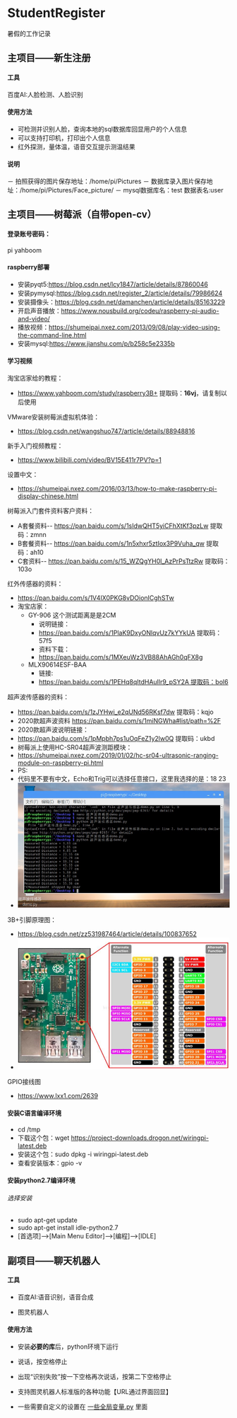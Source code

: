 # StudentRegister
暑假的工作记录
## 主项目——新生注册
#### 工具
百度AI:人脸检测、人脸识别
#### 使用方法
- 可检测并识别人脸，查询本地的sql数据库回显用户的个人信息
- 可以支持打印机，打印出个人信息
- 红外探测，量体温，语音交互提示测温结果
#### 说明
－ 拍照获得的图片保存地址：/home/pi/Pictures
－ 数据库录入图片保存地址：/home/pi/Pictures/Face_picture/
－ mysql数据库名：test 数据表名:user

## 主项目——树莓派（自带open-cv）

#### 登录账号密码：

pi  yahboom

#### raspberry部署
- 安装pyqt5:https://blog.csdn.net/lcy1847/article/details/87860046
- 安装pymysql:https://blog.csdn.net/register_2/article/details/79986624
- 安装摄像头：https://blog.csdn.net/damanchen/article/details/85163229
- 开启声音播放：https://www.nousbuild.org/codeu/raspberry-pi-audio-and-video/
- 播放视频：https://shumeipai.nxez.com/2013/09/08/play-video-using-the-command-line.html
- 安装mysql:https://www.jianshu.com/p/b258c5e2335b

#### 学习视频

淘宝店家给的教程：

- https://www.yahboom.com/study/raspberry3B+ 提取码：**16vj**，请复制以后使用

VMware安装树莓派虚拟机体验：

- https://blog.csdn.net/wangshuo747/article/details/88948816

新手入门视频教程：

- https://www.bilibili.com/video/BV15E411r7PV?p=1

设置中文：

- https://shumeipai.nxez.com/2016/03/13/how-to-make-raspberry-pi-display-chinese.html

树莓派入门套件资料客户资料：

- A套餐资料-- https://pan.baidu.com/s/1sIdwQHT5yiCFhXtKf3pzLw 提取码：zmnn
- B套餐资料-- https://pan.baidu.com/s/1n5xhxr5ztIox3P9Vuha_qw     提取码：ah10
- C套资料-- https://pan.baidu.com/s/15_WZQgYH0l_AzPrPsTtzRw   提取码：103o

红外传感器的资料：

- https://pan.baidu.com/s/1V4IX0PKG8vDOionICghSTw
- 淘宝店家：
	- GY-906 这个测试距离是是2CM
		- 说明链接：
		- https://pan.baidu.com/s/1PlaK9DxyONlqvUz7kYYkUA 提取码：57f5
		- 资料下载：
		- https://pan.baidu.com/s/1MXeuWz3VB88AhAGh0qFX8g
	- MLX90614ESF-BAA
		- 链接:
		- https://pan.baidu.com/s/1PEHq8qItdHAuIlr9_pSY2A 提取码：bol6

超声波传感器的资料：

- https://pan.baidu.com/s/1zJYHwi_e2qUNd56RKsf7dw   提取码：kqjo
- 2020款超声波资料 https://pan.baidu.com/s/1miNGWha#list/path=%2F 
- 2020款超声波说明链接：
- https://pan.baidu.com/s/1pMpbh7ps1uOqFeZ1y2lw0Q 提取码：ukbd
- 树莓派上使用HC-SR04超声波测距模块：
- https://shumeipai.nxez.com/2019/01/02/hc-sr04-ultrasonic-ranging-module-on-raspberry-pi.html 
- PS:
- 代码里不要有中文，Echo和Trig可以选择任意接口，这里我选择的是：18 23
- <img src=".\Image\代码里不要有中文.jpg" alt="代码里不要有中文" style="zoom: 80%;" />

3B+引脚原理图：

- https://blog.csdn.net/zz531987464/article/details/100837652
- <img src=".\Image\20181206212711483.jpg" alt="20181206212711483" style="zoom: 80%;" />

GPIO接线图

- https://www.lxx1.com/2639

#### 安装C语言编译环境

- cd /tmp
- 下载这个包：wget https://project-downloads.drogon.net/wiringpi-latest.deb
- 安装这个包：sudo dpkg -i wiringpi-latest.deb
- 查看安装版本：gpio -v

#### 安装python2.7编译环境 

###### 选择安装

- sudo apt-get update
- sudo apt-get install idle-python2.7
- [首选项]-->[Main Menu Editor]-->[编程]-->[IDLE]

## 副项目——聊天机器人

#### 工具
- 百度AI:语音识别，语音合成

- 图灵机器人


#### 使用方法
- 安装**必要的库**后，python环境下运行

- 说话，按空格停止

- 出现“识别失败”按一下空格再次说话，按第二下空格停止

- 支持图灵机器人标准版的各种功能【URL通过界面回显】
- 一些需要自定义的设置在 [一些全局变量.py](https://github.com/thinkforanameissohard/StudentRegister/blob/master/聊天机器人/一些全局变量.py) 里面
